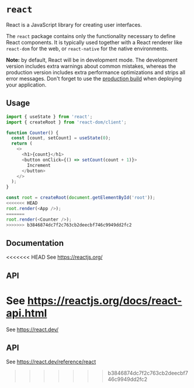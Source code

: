 # `react`

React is a JavaScript library for creating user interfaces.

The `react` package contains only the functionality necessary to define React components. It is typically used together with a React renderer like `react-dom` for the web, or `react-native` for the native environments.

**Note:** by default, React will be in development mode. The development version includes extra warnings about common mistakes, whereas the production version includes extra performance optimizations and strips all error messages. Don't forget to use the [production build](https://reactjs.org/docs/optimizing-performance.html#use-the-production-build) when deploying your application.

## Usage

```js
import { useState } from 'react';
import { createRoot } from 'react-dom/client';

function Counter() {
  const [count, setCount] = useState(0);
  return (
    <>
      <h1>{count}</h1>
      <button onClick={() => setCount(count + 1)}>
        Increment
      </button>
    </>
  );
}

const root = createRoot(document.getElementById('root'));
<<<<<<< HEAD
root.render(<App />);
=======
root.render(<Counter />);
>>>>>>> b3846874dc7f2c763cb2deecbf746c9949dd2fc2
```

## Documentation

<<<<<<< HEAD
See https://reactjs.org/

## API

See https://reactjs.org/docs/react-api.html
=======
See https://react.dev/

## API

See https://react.dev/reference/react
>>>>>>> b3846874dc7f2c763cb2deecbf746c9949dd2fc2
